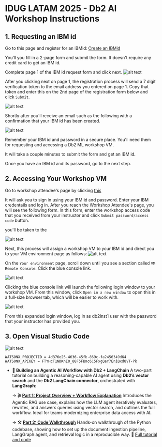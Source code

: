 # IDUG LATAM 2025 - Db2 AI Workshop Instructions

## 1. Requesting an IBM id
Go to this page and register for an IBMid: [Create an IBMid](https://www.ibm.com/account/reg/us-en/signup?formid=urx-19776)

You'll you fill in a 2-page form and submit the form. It doesn't require any credit card to get an IBM id. 

Complete page 1 of the IBM id request form and click next. 
![alt text](.images/image-16.png)

After you clicking next on page 1, the registration process will send a 7 digit verification token to the email address you entered on page 1. Copy that token and enter this on the 2nd page of the registration form below and click `Submit`.

![alt text](.images/image-17.png)

Shortly after you'll receive an email such as the following with a confirmation that your IBM id has been created. 

![alt text](.images/image-18.png)

Remember your IBM id and password in a secure place. You'll need them for requesting and accessing a Db2 ML workshop VM. 

It will take a couple minutes to submit the form and get an IBM id. 

Once you have an IBM id and its password, go to the next step. 

## 2. Accessing Your Workshop VM
Go to workshop attendee's page by clicking [this](https://techzone.ibm.com/my/workshops/student/68915e980042a0affcfe084e) 


It will ask you to sign in using your IBM id and password. Enter your IBM credentails and log in. After you reach the Workshop Attendee's page, you will see the following form. In this form, enter the workshop access code that you received from your instructor and click `Submit password/access code` button. 


you'll be taken to the 

![alt text](.images/image-9.png)

Next, this process will assign a workshop VM to your IBM id and direct you to your VM environment page as follows:
![alt text](.images/image-10.png)


On the `Your environment` page, scroll down until you see a section called `VM Remote Console`. Click the blue console link. 

![alt text](.images/image-14.png)


Clicking the blue console link will launch the following login window to your workshop VM. From this window, click `Open in a new window` to open this in a full-size browser tab, which will be easier to work with. 

![alt text](.images/image-15.png)

From this expanded login window, log in as db2inst1 user with the password that your instructor has provided you. 

## 3. Open Visual Studio Code

![alt text](.images/image-19.png)

```
WATSONX_PROJECTID = 4d376e25-4636-45fb-869c-fa2456349d64
WATSONX_APIKEY = FTYHcT1NDKnIO_88F5FBmc6C5FxgQeY7EniQxd8VT-Pk
```

* 🤖 **Building an Agentic AI Workflow with Db2 + LangChain**
  A two-part tutorial on building a reasoning-capable AI agent using **Db2’s vector search** and the **Db2 LangChain connector**, orchestrated with **LangGraph**:

  → 🎬 **[Part 1: Project Overview + Workflow Explanation](https://video.ibm.com/recorded/134436922)**
  Introduces the Agentic RAG use case, explains how the LLM agent iteratively evaluates, rewrites, and answers queries using vector search, and outlines the full workflow. Ideal for teams modernizing enterprise data access with AI.

  → 🛠️ **[Part 2: Code Walkthrough](https://video.ibm.com/recorded/134451386)**
  Hands-on walkthrough of the Python codebase, showing how to set up the document ingestion pipeline, LangGraph agent, and retrieval logic in a reproducible way.
  📖 [Full tutorial and code](https://lnkd.in/gujc3Wrq)

